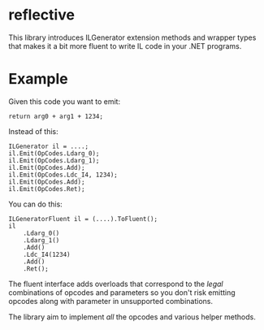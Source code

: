 # reflective

This library introduces ILGenerator extension methods and wrapper types that makes it a bit more fluent to
write IL code in your .NET programs.

# Example

Given this code you want to emit:

    return arg0 + arg1 + 1234;

Instead of this:

    ILGenerator il = ....;
    il.Emit(OpCodes.Ldarg_0);
    il.Emit(OpCodes.Ldarg_1);
    il.Emit(OpCodes.Add);
    il.Emit(OpCodes.Ldc_I4, 1234);
    il.Emit(OpCodes.Add);
    il.Emit(OpCodes.Ret);
    
You can do this:

    ILGeneratorFluent il = (....).ToFluent();
    il
        .Ldarg_0()
        .Ldarg_1()
        .Add()
        .Ldc_I4(1234)
        .Add()
        .Ret();

The fluent interface adds overloads that correspond to the *legal* combinations of opcodes and parameters so you don't
risk emitting opcodes along with parameter in unsupported combinations.

The library aim to implement *all* the opcodes and various helper methods.
